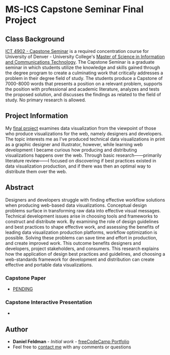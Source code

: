 # MS-ICS Capstone Seminar Final Project

## Class Background
[ICT 4902 - Capstone Seminar](https://universitycollege.du.edu/courses/coursesdetail.cfm?degreecode=ict&coursenum=4902) is a required concentration course for University of Denver - University College's [Master of Science in Information and Communications Technology](https://universitycollege.du.edu/ict/degree/masters/web-design-and-development-online/degreeid/400). The Capstone Seminar is a graduate seminar in which students utilize the knowledge and skills gained through the degree program to create a culminating work that critically addresses a problem in their degree field of study. The students produce a Capstone of 7000-8000 words that presents a position on a relevant problem, supports the position with professional and academic literature, analyzes and tests the proposed solution, and discusses the findings as related to the field of study. No primary research is allowed. 

## Project Information
My [final project]() examines data visualization from the viewpoint of those who produce visualizations for the web, namely designers and developers. The topic interests me as I've produced technical data visualizations in print as a graphic designer and illustrator, however, while learning web development I became curious how producing and distributing visualizations happens over the web. Through basic research——primarily literature review——I focused on discovering if best practices existed in data visualization production, and if there was then an optimal way to distribute them over the web. 

## Abstract
Designers and developers struggle with finding effective workflow solutions when producing web-based data visualizations. Conceptual design problems surface in transforming raw data into effective visual messages. Technical development issues arise in choosing tools and
frameworks to construct and distribute work. By examining the role of design guidelines and best practices to shape effective work, and assessing the benefits of leading data visualization production platforms, workflow optimization is possible. Solving these problems can save time and effort in production, and create improved work. This outcome benefits designers and developers, project stakeholders, and
consumers. This research explains how the application of design best practices and guidelines, and choosing a web-standards framework for
development and distribution can create effective and portable data visualizations.

### Capstone Paper
- [PENDING]()

### Capstone Interactive Presentation
-

## Author

* **Daniel Feldman** - *Initial work* - [freeCodeCamp Portfolio](https://feldbot.github.io/fcc-portfolio/)
* Feel free to [contact me](mailto:feldbot@gmail.com) with any comments or questions

